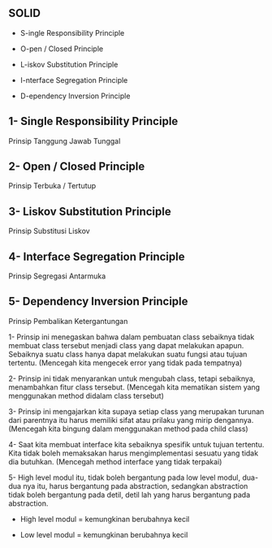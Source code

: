 SOLID 
-------------------------------
- S-ingle Responsibility Principle

- O-pen / Closed Principle

- L-iskov Substitution Principle

- I-nterface Segregation Principle

- D-ependency Inversion Principle

1- Single Responsibility Principle
-------------------------------
Prinsip Tanggung Jawab Tunggal

2- Open / Closed Principle
-------------------------------
Prinsip Terbuka / Tertutup

3- Liskov Substitution Principle
-------------------------------
Prinsip Substitusi Liskov

4- Interface Segregation Principle
-------------------------------
Prinsip Segregasi Antarmuka

5- Dependency Inversion Principle
-------------------------------
Prinsip Pembalikan Ketergantungan

1- Prinsip ini menegaskan bahwa
   dalam pembuatan class sebaiknya
   tidak membuat class tersebut
   menjadi class yang dapat melakukan
   apapun. Sebaiknya suatu class
   hanya dapat melakukan suatu fungsi
   atau tujuan tertentu.
   (Mencegah kita mengecek error 
    yang tidak pada tempatnya)

2- Prinsip ini tidak menyarankan
   untuk mengubah class, tetapi
   sebaiknya, menambahkan fitur
   class tersebut.
   (Mencegah kita mematikan sistem
    yang menggunakan method didalam
    class tersebut)   

3- Prinsip ini mengajarkan kita
   supaya setiap class yang merupakan 
   turunan dari parentnya itu harus 
   memiliki sifat atau prilaku 
   yang mirip dengannya.
   (Mencegah kita bingung dalam 
    menggunakan method pada child class)

4- Saat kita membuat interface
   kita sebaiknya spesifik
   untuk tujuan tertentu.
   Kita tidak boleh memaksakan
   harus mengimplementasi
   sesuatu yang tidak dia butuhkan.
   (Mencegah method interface yang 
    tidak terpakai)

5- High level modul itu, tidak boleh
   bergantung pada low level modul,
   dua-dua nya itu, harus bergantung pada
   abstraction, sedangkan abstraction tidak
   boleh bergantung pada detil, detil lah
   yang harus bergantung pada abstraction.
   
   - High level modul = kemungkinan berubahnya kecil
   
   - Low level modul = kemungkinan berubahnya kecil
   
   
